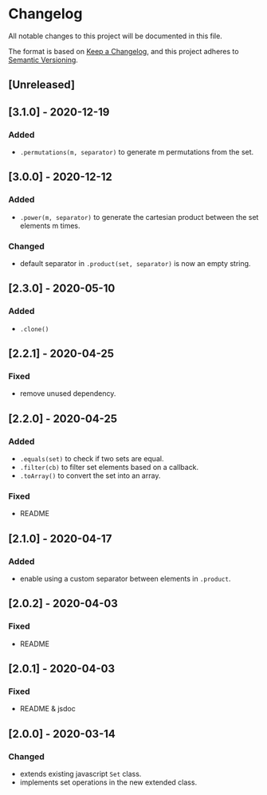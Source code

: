 # Changelog
All notable changes to this project will be documented in this file.

The format is based on [Keep a Changelog](https://keepachangelog.com/en/1.0.0/),
and this project adheres to [Semantic Versioning](https://semver.org/spec/v2.0.0.html).

## [Unreleased]

## [3.1.0] - 2020-12-19

### Added
- `.permutations(m, separator)` to generate m permutations from the set.

## [3.0.0] - 2020-12-12

### Added
- `.power(m, separator)` to generate the cartesian product between the set elements m times.

### Changed
- default separator in `.product(set, separator)` is now an empty string.

## [2.3.0] - 2020-05-10
### Added
- `.clone()`

## [2.2.1] - 2020-04-25
### Fixed
- remove unused dependency.

## [2.2.0] - 2020-04-25
### Added
- `.equals(set)` to check if two sets are equal. 
- `.filter(cb)` to filter set elements based on a callback.
- `.toArray()` to convert the set into an array.

### Fixed
- README

## [2.1.0] - 2020-04-17
### Added
- enable using a custom separator between elements in `.product`.

## [2.0.2] - 2020-04-03
### Fixed
- README

## [2.0.1] - 2020-04-03
### Fixed
- README & jsdoc

## [2.0.0] - 2020-03-14
### Changed
- extends existing javascript `Set` class.
- implements set operations in the new extended class.
